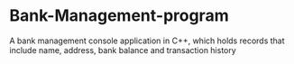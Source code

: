 # Bank-Management-program

A bank management console application in C++, which holds records that include name, address, bank balance and transaction history
